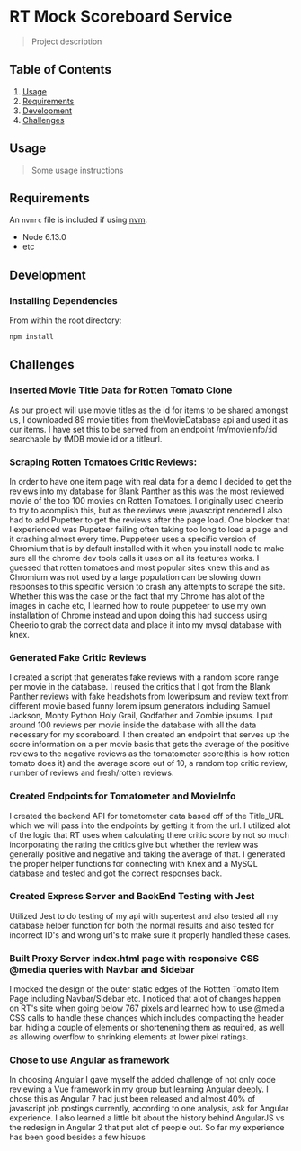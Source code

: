 # RT Mock Scoreboard Service

> Project description

## Table of Contents

1. [Usage](#Usage)
1. [Requirements](#Requirements)
1. [Development](#Development)
1. [Challenges](#Challenges)

## Usage

> Some usage instructions

## Requirements

An `nvmrc` file is included if using [nvm](https://github.com/creationix/nvm).

- Node 6.13.0
- etc

## Development

### Installing Dependencies

From within the root directory:

```sh
npm install
```

## Challenges

### Inserted Movie Title Data for Rotten Tomato Clone
As our project will use movie titles as the id for items to be shared amongst us, I downloaded 89 movie titles from theMovieDatabase api and used it as our items.  I have set this to be served from an endpoint /m/movieinfo/:id searchable by tMDB movie id or a titleurl.

### Scraping Rotten Tomatoes Critic Reviews:
In order to have one item page with real data for a demo I decided to get the reviews into my database for Blank Panther as this was the most reviewed movie of the top 100 movies on Rotten Tomatoes.  I originally used cheerio to try to acomplish this, but as the reviews were javascript rendered I also had to add Pupetter to get the reviews after the page load.  One blocker that I experienced was Pupeteer failing often taking too long to load a page and it crashing almost every time.  Puppeteer uses a specific version of Chromium that is by default installed with it when you install node to make sure all the chrome dev tools calls it uses on all its features works.  I guessed that rotten tomatoes and most popular sites knew this and as Chromium was not used by a large population can be slowing down responses to this specific version to crash any attempts to scrape the site.  Whether this was the case or the fact that my Chrome has alot of the images in cache etc, I learned how to route puppeteer to use my own installation of Chrome instead and upon doing this had success using Cheerio to grab the correct data and place it into my mysql database with knex.

### Generated Fake Critic Reviews
I created a script that generates fake reviews with a random score range per movie in the database.  I reused the critics that I got from the Blank Panther reviews with fake headshots from loweripsum and review text from different movie based funny lorem ipsum generators including Samuel Jackson, Monty Python Holy Grail, Godfather and Zombie ipsums.   I put around 100 reviews per movie inside the database with all the data necessary for my scoreboard.  I then created an endpoint that serves up the score information on a per movie basis that gets the average of the positive reviews to the negative reviews as the tomatometer score(this is how rotten tomato does it) and the average score out of 10, a random top critic review, number of reviews and fresh/rotten reviews.

### Created Endpoints for Tomatometer and MovieInfo
I created the backend API for tomatometer data based off of the Title_URL which we will pass into the endpoints by getting it from the url.  I utilized alot of the logic that RT uses when calculating there critic score by not so much incorporating the rating the critics give but whether the review was generally positive and negative and taking the average of that.  I generated the proper helper functions for connecting with Knex and a MySQL database and tested and got the correct responses back.

### Created Express Server and BackEnd Testing with Jest
Utilized Jest to do testing of my api with supertest and also tested all my database helper function for both the normal results and also tested for incorrect ID's and wrong url's to make sure it properly handled these cases.

### Built Proxy Server index.html page with responsive CSS @media queries with Navbar and Sidebar
I mocked the design of the outer static edges of the Rottten Tomato Item Page including Navbar/Sidebar etc.  I noticed that alot of changes happen on RT's site when going below 767 pixels and learned how to use @media CSS calls to handle these changes which includes compacting the header bar, hiding a couple of elements or shortenening them as required, as well as allowing overflow to shrinking elements at lower pixel ratings.

### Chose to use Angular as framework
In choosing Angular I gave myself the added challenge of not only code reviewing a Vue framework in my group but learning Angular deeply.  I chose this as Angular 7 had just been released and almost 40% of javascript job postings currently, according to one analysis, ask for Angular experience.  I also learned a little bit about the history behind AngularJS vs the redesign in Angular 2 that put alot of people out.  So far my experience has been good besides a few hicups